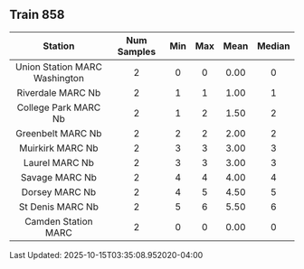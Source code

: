 ## Train 858

| Station | Num Samples | Min | Max | Mean | Median |
| :-----: | :---------: | :-: | :-: | :--: | :----: |
| Union Station MARC Washington | 2 | 0 | 0 | 0.00 | 0 |
| Riverdale MARC Nb | 2 | 1 | 1 | 1.00 | 1 |
| College Park MARC Nb | 2 | 1 | 2 | 1.50 | 2 |
| Greenbelt MARC Nb | 2 | 2 | 2 | 2.00 | 2 |
| Muirkirk MARC Nb | 2 | 3 | 3 | 3.00 | 3 |
| Laurel MARC Nb | 2 | 3 | 3 | 3.00 | 3 |
| Savage MARC Nb | 2 | 4 | 4 | 4.00 | 4 |
| Dorsey MARC Nb | 2 | 4 | 5 | 4.50 | 5 |
| St Denis MARC Nb | 2 | 5 | 6 | 5.50 | 6 |
| Camden Station MARC | 2 | 0 | 0 | 0.00 | 0 |


Last Updated: 2025-10-15T03:35:08.952020-04:00